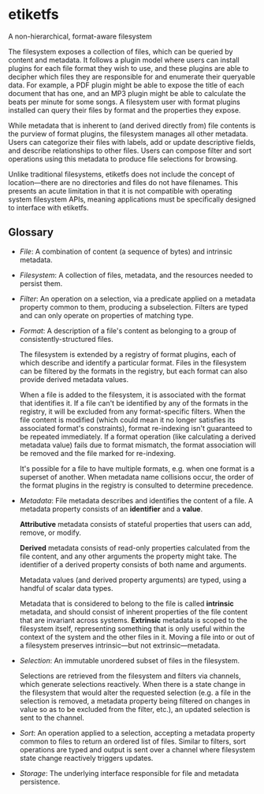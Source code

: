 # etiketfs
A non-hierarchical, format-aware filesystem

The filesystem exposes a collection of files, which can be queried by content
and metadata. It follows a plugin model where users can install plugins for each
file format they wish to use, and these plugins are able to decipher which files
they are responsible for and enumerate their queryable data. For example, a PDF
plugin might be able to expose the title of each document that has one, and an
MP3 plugin might be able to calculate the beats per minute for some songs. A
filesystem user with format plugins installed can query their files by format
and the properties they expose.

While metadata that is inherent to (and derived directly from) file contents is
the purview of format plugins, the filesystem manages all other metadata. Users
can categorize their files with labels, add or update descriptive fields, and
describe relationships to other files. Users can compose filter and sort
operations using this metadata to produce file selections for browsing.

Unlike traditional filesystems, etiketfs does not include the concept of
location—there are no directories and files do not have filenames. This presents
an acute limitation in that it is not compatible with operating system
filesystem APIs, meaning applications must be specifically designed to interface
with etiketfs.

## Glossary

* *File*: A combination of content (a sequence of bytes) and intrinsic metadata.

* *Filesystem*: A collection of files, metadata, and the resources needed to
  persist them.

* *Filter*: An operation on a selection, via a predicate applied on a metadata
  property common to them, producing a subselection. Filters are typed and can
  only operate on properties of matching type.

* *Format*: A description of a file's content as belonging to a group of
  consistently-structured files.

  The filesystem is extended by a registry of format plugins, each of which
  describe and identify a particular format. Files in the filesystem can be
  filtered by the formats in the registry, but each format can also provide
  derived metadata values.

  When a file is added to the filesystem, it is associated with the format that
  identifies it. If a file can't be identified by any of the formats in the
  registry, it will be excluded from any format-specific filters. When the file
  content is modified (which could mean it no longer satisfies its associated
  format's constraints), format re-indexing isn't guaranteed to be repeated
  immediately. If a format operation (like calculating a derived metadata value)
  fails due to format mismatch, the format association will be removed and the
  file marked for re-indexing.

  It's possible for a file to have multiple formats, e.g. when one format is a
  superset of another. When metadata name collisions occur, the order of the
  format plugins in the registry is consulted to determine precedence.

* *Metadata*: File metadata describes and identifies the content of a file. A
  metadata property consists of an **identifier** and a **value**.

  **Attributive** metadata consists of stateful properties that users can add,
  remove, or modify.

  **Derived** metadata consists of read-only properties calculated from the file
  content, and any other arguments the property might take. The identifier of a
  derived property consists of both name and arguments.

  Metadata values (and derived property arguments) are typed, using a handful of
  scalar data types.

  Metadata that is considered to belong to the file is called **intrinsic**
  metadata, and should consist of inherent properties of the file content that
  are invariant across systems. **Extrinsic** metadata is scoped to the
  filesystem itself, representing something that is only useful within the
  context of the system and the other files in it. Moving a file into or out of
  a filesystem preserves intrinsic—but not extrinsic—metadata.

* *Selection*: An immutable unordered subset of files in the filesystem.

  Selections are retrieved from the filesystem and filters via channels, which
  generate selections reactively. When there is a state change in the filesystem
  that would alter the requested selection (e.g. a file in the selection is
  removed, a metadata property being filtered on changes in value so as to be
  excluded from the filter, etc.), an updated selection is sent to the channel.

* *Sort*: An operation applied to a selection, accepting a metadata property
  common to files to return an ordered list of files. Similar to filters, sort
  operations are typed and output is sent over a channel where filesystem state
  change reactively triggers updates.

* *Storage*: The underlying interface responsible for file and metadata
  persistence.
